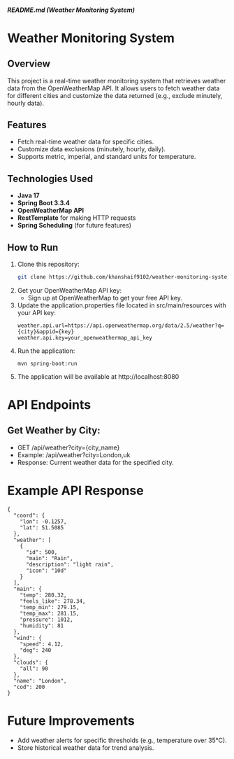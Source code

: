 ##### **README.md (Weather Monitoring System)**

# Weather Monitoring System

## Overview
This project is a real-time weather monitoring system that retrieves weather data from the OpenWeatherMap API. It allows users to fetch weather data for different cities and customize the data returned (e.g., exclude minutely, hourly data).

## Features
- Fetch real-time weather data for specific cities.
- Customize data exclusions (minutely, hourly, daily).
- Supports metric, imperial, and standard units for temperature.

## Technologies Used
- **Java 17**
- **Spring Boot 3.3.4**
- **OpenWeatherMap API**
- **RestTemplate** for making HTTP requests
- **Spring Scheduling** (for future features)

## How to Run

1. Clone this repository:
   ```bash
   git clone https://github.com/khanshaif9102/weather-monitoring-system.git
   ```
2. Get your OpenWeatherMap API key:
   - Sign up at OpenWeatherMap to get your free API key.
3. Update the application.properties file located in src/main/resources with your API key:
   ```
   weather.api.url=https://api.openweathermap.org/data/2.5/weather?q={city}&appid={key}
   weather.api.key=your_openweathermap_api_key
   ```
4. Run the application:
   ```
   mvn spring-boot:run
   ```
5. The application will be available at http://localhost:8080

# API Endpoints
## Get Weather by City:
- GET /api/weather?city={city_name}
- Example: /api/weather?city=London,uk
- Response: Current weather data for the specified city.

# Example API Response
```
{
  "coord": {
    "lon": -0.1257,
    "lat": 51.5085
  },
  "weather": [
    {
      "id": 500,
      "main": "Rain",
      "description": "light rain",
      "icon": "10d"
    }
  ],
  "main": {
    "temp": 280.32,
    "feels_like": 278.34,
    "temp_min": 279.15,
    "temp_max": 281.15,
    "pressure": 1012,
    "humidity": 81
  },
  "wind": {
    "speed": 4.12,
    "deg": 240
  },
  "clouds": {
    "all": 90
  },
  "name": "London",
  "cod": 200
}
```

# Future Improvements
- Add weather alerts for specific thresholds (e.g., temperature over 35°C).
- Store historical weather data for trend analysis.
